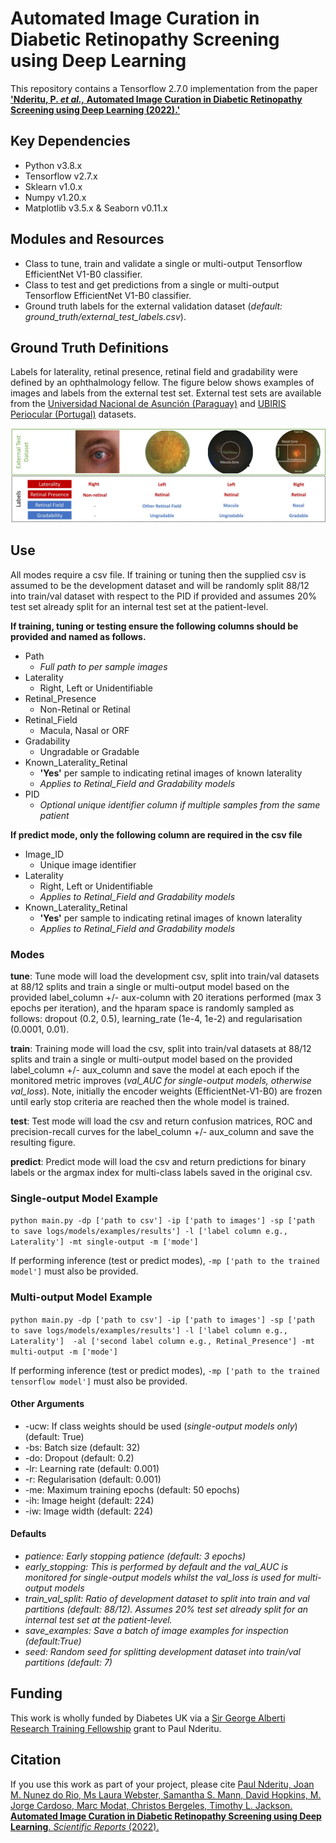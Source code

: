# Automated Image Curation in Diabetic Retinopathy Screening using Deep Learning
This repository contains a Tensorflow 2.7.0 implementation from the paper 
[**'Nderitu, P. *et al.,* Automated Image Curation in Diabetic Retinopathy Screening using Deep Learning (2022).'**]()

## Key Dependencies
   - Python v3.8.x
   - Tensorflow v2.7.x
   - Sklearn v1.0.x
   - Numpy v1.20.x
   - Matplotlib v3.5.x & Seaborn v0.11.x

## Modules and Resources
*  Class to tune, train and validate a single or multi-output Tensorflow EfficientNet V1-B0 classifier.
*  Class to test and get predictions from a single or multi-output Tensorflow EfficientNet V1-B0 classifier.
*  Ground truth labels for the external validation dataset (*default: ground_truth/external_test_labels.csv*).

## Ground Truth Definitions
Labels for laterality, retinal presence, retinal field and gradability were defined by an ophthalmology fellow.
The figure below shows examples of images and labels from the external test set. External test sets are available from
the [Universidad Nacional de Asunción (Paraguay)](https://zenodo.org/record/4891308#.YXgLsp7ML-g) and 
[UBIRIS Periocular (Portugal)](http://iris.di.ubi.pt/ubipr.html) datasets.

![fig](ground_truth/gt_definitions.jpg )

## Use
All modes require a csv file. If training or tuning then the supplied csv is assumed to be the 
development dataset and will be randomly split 88/12 into train/val dataset with respect to the PID if provided and 
assumes 20% test set already split for an internal test set at the patient-level.

**If training, tuning or testing ensure the following columns should be provided and named as follows.**
- Path 
  - *Full path to per sample images*
- Laterality 
  - Right, Left or Unidentifiable
- Retinal_Presence
  - Non-Retinal or Retinal
- Retinal_Field
  - Macula, Nasal or ORF
- Gradability
  - Ungradable or Gradable
- Known_Laterality_Retinal
  - **'Yes'** per sample to indicating retinal images of known laterality
  - *Applies to Retinal_Field and Gradability models*
- PID
  - *Optional unique identifier column if multiple samples from the same patient*


**If predict mode, only the following column are required in the csv file**
- Image_ID
  - Unique image identifier
- Laterality
  - Right, Left or Unidentifiable
  - *Applies to Retinal_Field and Gradability models*
- Known_Laterality_Retinal 
  - **'Yes'** per sample to indicating retinal images of known laterality   
  - *Applies to Retinal_Field and Gradability models*

### Modes
**tune**: Tune mode will load the development csv, split into train/val datasets at 88/12 splits and train a single 
or multi-output model based on the provided label_column +/- aux-column with 20 iterations performed 
(max 3 epochs per iteration), and the hparam space is randomly sampled as follows: 
dropout (0.2, 0.5), learning_rate (1e-4, 1e-2) and regularisation (0.0001, 0.01).

**train**: Training mode will load the csv, split into train/val datasets at 88/12 splits and train a single 
or multi-output model based on the provided label_column +/- aux_column and save the model at each epoch if the 
monitored metric improves (*val_AUC for single-output models, otherwise val_loss*). Note, initially the encoder weights (EfficientNet-V1-B0) are frozen until early stop criteria 
are reached then the whole model is trained.

**test**: Test mode will load the csv and return confusion matrices, ROC and precision-recall curves for the label_column +/- 
aux_column and save the resulting figure.

**predict**: Predict mode will load the csv and return predictions for binary labels or the argmax index for 
multi-class labels saved in the original csv.

### Single-output Model Example
```python main.py -dp ['path to csv'] -ip ['path to images'] -sp ['path to save logs/models/examples/results'] -l ['label column e.g., Laterality'] -mt single-output -m ['mode']```

If performing inference (test or predict modes), ```-mp ['path to the trained model']``` must also be provided.

### Multi-output Model Example
```python main.py -dp ['path to csv'] -ip ['path to images'] -sp ['path to save logs/models/examples/results'] -l ['label column e.g., Laterality']  -al ['second label column e.g., Retinal_Presence'] -mt multi-output -m ['mode']```

If performing inference (test or predict modes), ```-mp ['path to the trained tensorflow model']``` must also be provided.

#### Other Arguments
- -ucw: If class weights should be used (*single-output models only*) (default: True)
- -bs: Batch size (default: 32)
- -do: Dropout (default: 0.2)
- -lr: Learning rate (default: 0.001)
- -r: Regularisation (default: 0.001)
- -me: Maximum training epochs (default: 50 epochs)
- -ih: Image height (default: 224)
- -iw: Image width (default: 224)

#### Defaults
- *patience: Early stopping patience (default: 3 epochs)*
- *early_stopping: This is performed by default and the val_AUC is monitored for single-output models whilst the 
  val_loss is used for multi-output models*
- *train_val_split: Ratio of development dataset to split into train and val partitions (default: 88/12). 
  Assumes 20% test set already split for an internal test set at the patient-level.*
- *save_examples: Save a batch of image examples for inspection (default:True)*
- *seed: Random seed for splitting development dataset into train/val partitions (default: 7)*

## Funding
This work is wholly funded by Diabetes UK via a 
[Sir George Alberti Research Training Fellowship](https://www.diabetes.org.uk/research/our-research-projects/london/nderitu-ai-retinopathy) grant to Paul Nderitu.

## Citation
If you use this work as part of your project, please cite [Paul Nderitu, Joan M. Nunez do Rio, Ms Laura Webster, 
Samantha S. Mann, David Hopkins, M. Jorge Cardoso, Marc Modat, Christos Bergeles, Timothy L. Jackson. 
**Automated Image Curation in Diabetic Retinopathy Screening using Deep Learning**. *Scientific Reports* (2022).]()
